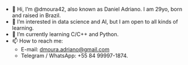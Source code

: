 * 👋 Hi, I’m @dmoura42, also known as Daniel Adriano. I am 29yo, born and raised in Brazil.
* 👀 I’m interested in data science and AI, but I am open to all kinds of learning.
* 🌱 I’m currently learning C/C++ and Python. 
* 📫 How to reach me:
    * E-mail: dmoura.adriano@gmail.com
    * Telegram / WhatsApp: +55 84 99997-1874.

